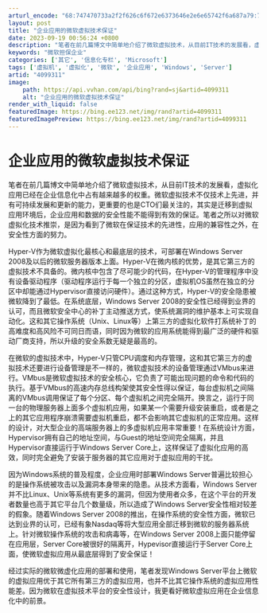 ```yaml
---
arturl_encode: "68:747470733a2f2f626c6f672e6373646e2e6e65742f6a687a79:7a2f61727469636c652f64657461696c732f34303939333131"
layout: post
title: "企业应用的微软虚拟技术保证"
date: 2023-09-19 00:56:24 +0800
description: "笔者在前几篇博文中简单地介绍了微软虚拟技术，从目前IT技术的发展看，虚拟化应用已经在企业信息化中占有"
keywords: "微软担保企业"
categories: ['其它', '信息化专栏', 'Microsoft']
tags: ['虚拟机', '虚拟化', '微软', '企业应用', 'Windows', 'Server']
artid: "4099311"
image:
    path: https://api.vvhan.com/api/bing?rand=sj&artid=4099311
    alt: "企业应用的微软虚拟技术保证"
render_with_liquid: false
featuredImage: https://bing.ee123.net/img/rand?artid=4099311
featuredImagePreview: https://bing.ee123.net/img/rand?artid=4099311
---
```


# 企业应用的微软虚拟技术保证

笔者在前几篇博文中简单地介绍了微软虚拟技术，从目前IT技术的发展看，虚拟化应用已经在企业信息化中占有越来越多的权重。微软虚拟技术不仅技术上先进，并有可持续发展和更新的能力，更重要的也是CTO们最关注的，其实是迁移到虚拟应用环境后，企业应用和数据的安全性能不能得到有效的保证。笔者之所以对微软虚拟化技术推崇，是因为看到了微软在保证技术的先进性，应用的兼容性之外，在安全性方面的努力。

Hyper-V作为微软虚拟化最核心和最底层的技术，可部署在Windows Server 2008及以后的微软服务器版本上面。Hyper-V在微内核的优势，是其它第三方的虚拟技术不具备的。微内核中包含了尽可能少的代码，在Hyper-V的管理程序中没有设备驱动程序（驱动程序运行于每一个独立的分区，虚拟机OS虽然在独立的分区中却能通过Hypervisor直接访问硬件）。通过这种方式，Hyper-V的安全隐患被微软降到了最低。在系统底层，Windows Server 2008的安全性已经得到业界的认可，而且微软安全中心的补丁主动推送方式，使系统漏洞的维护基本上可实现自动化。这和其它操作系统（Unix、Linux等）上第三方的虚拟化软件打系统补丁的高难度和高风险不可同日而语，同时因为微软的应用系统能得到最广泛的硬件和驱动厂商支持，所以升级的安全系数无疑是最高的。

在微软的虚拟技术中，Hyper-V只管CPU调度和内存管理，这和其它第三方的虚拟技术还要进行设备管理是不一样的，微软虚拟技术的设备管理通过VMbus来进行。VMbus是微软虚拟技术的安全核心，它负责了可能出现问题的命令和代码的执行。基于VMbus的高速内存总线构架使其安全性得以保证，每台虚拟机之间隔离的VMbus调用保证了每个分区、每个虚拟机之间完全隔开。换言之，运行于同一台的物理服务器上面多个虚拟机应用，如果某一个需要升级安装重启，或者是之上的其它应用程序崩溃需要虚拟机重启，都不会影响其它虚拟机的正常应用。这样的设计，对大型企业的高端服务器上的多虚拟机应用丰常重要！在系统设计方面，Hypervisor拥有自己的地址空间，与Guest的地址空间完全隔离，并且Hypervisor直接运行于Windows Server Core上，这样保证了虚拟化应用的高效，同时完全避免了安装于服务器的其它应用对于虚拟应用的干扰。

因为Windows系统的普及程度，企业应用时部署Windows Server普遍比较担心的是操作系统被攻击以及漏洞本身带来的隐患。从技术方面看，Windows Server并不比Linux、Unix等系统有更多的漏洞，但因为使用者众多，在这个平台的开发者数量也高于其它平台几个数量级，所以造成了Windows Server安全性相对较差的假象。随着Windows Server 2008的推出，在操作系统的安全性方面，微软已达到业界的认可，已经有象Nasdaq等将大型应用全部迁移到微软的服务器系统上。针对微软操作系统的攻击和病毒等，在Windows Server 2008上面只能停留在应用层，Server Core被很好的隔离开，Hypevisor直接运行于Server Core上面，使微软虚拟应用从最底层得到了安全保证！

经过实际的微软微虚化应用的部署和使用，笔者发现Windows Server平台上微软的虚拟应用优于其它所有第三方的虚拟应用，也并不比其它操作系统的虚拟应用性能差。因为微软在虚拟技术平台的安全性设计，我更看好微软虚拟应用在企业信息化中的前景。